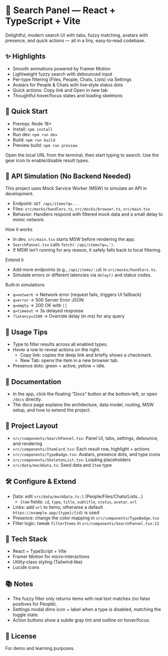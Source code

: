 # 🔎 Search Panel — React + TypeScript + Vite

Delightful, modern search UI with tabs, fuzzy matching, avatars with presence, and quick actions — all in a tiny, easy‑to‑read codebase.

## ✨ Highlights

- Smooth animations powered by Framer Motion
- Lightweight fuzzy search with debounced input
- Per‑type filtering (Files, People, Chats, Lists) via Settings
- Avatars for People & Chats with live‑style status dots
- Quick actions: Copy link and Open in new tab
- Thoughtful hover/focus states and loading skeletons

## 🚀 Quick Start

- Prereqs: Node 18+
- Install: `npm install`
- Run dev: `npm run dev`
- Build: `npm run build`
- Preview build: `npm run preview`

Open the local URL from the terminal, then start typing to search. Use the gear icon to enable/disable result types.

## 🧪 API Simulation (No Backend Needed)

This project uses Mock Service Worker (MSW) to simulate an API in development.

- Endpoint: `GET /api/items?q=...`
- Files: `src/mocks/handlers.ts`, `src/mocks/browser.ts`, `src/main.tsx`
- Behavior: Handlers respond with filtered mock data and a small delay to mimic network.

How it works
- In dev, `src/main.tsx` starts MSW before rendering the app.
- `SearchPannel.tsx` calls `fetch('/api/items?q=…')`.
- If MSW isn’t running for any reason, it safely falls back to local filtering.

Extend it
- Add more endpoints (e.g., `/api/items/:id`) in `src/mocks/handlers.ts`.
- Simulate errors or different latencies via `delay()` and status codes.

Built‑in simulations
- `q=network` → Network error (request fails, triggers UI fallback)
- `q=error` → 500 Server Error JSON
- `q=empty` → 200 OK with `[]`
- `q=timeout` → 3s delayed response
- `?latency=1500` → Override delay (in ms) for any query

## 🧭 Usage Tips

- Type to filter results across all enabled types.
- Hover a row to reveal actions on the right.
  - Copy link: copies the deep link and briefly shows a checkmark.
  - New Tab: opens the item in a new browser tab.
- Presence dots: green = active, yellow = idle.

## 📖 Documentation

- In the app, click the floating “Docs” button at the bottom‑left, or open `/docs` directly.
- The docs page explains the architecture, data model, routing, MSW setup, and how to extend the project.

## 🧱 Project Layout

- `src/components/SearchPannel.tsx`: Panel UI, tabs, settings, debounce, and rendering
- `src/components/ItemCard.tsx`: Each result row, highlight + actions
- `src/components/TypeBadge.tsx`: Avatars, presence dots, and type icons
- `src/components/SkeletonList.tsx`: Loading placeholders
- `src/data/mockData.ts`: Seed data and `Item` type

## 🛠️ Configure & Extend

- Data: edit `src/data/mockData.ts:1` (People/Files/Chats/Lists…)
  - `Item` fields: `id`, `type`, `title`, `subtitle`, `status`, `avatar`, `url`
- Links: add `url` to items; otherwise a default `https://example.app/{type}/{id}` is used
- Presence: change the color mapping in `src/components/TypeBadge.tsx`
- Filter logic: tweak `filterItems` in `src/components/SearchPannel.tsx:12`

## 🧩 Tech Stack

- React + TypeScript + Vite
- Framer Motion for micro‑interactions
- Utility‑class styling (Tailwind‑like)
- Lucide icons

## 📚 Notes

- The fuzzy filter only returns items with real text matches (no false positives for People).
- Settings modal dims icon + label when a type is disabled, matching the toggle state.
- Action buttons show a subtle gray tint and outline on hover/focus.

## 📄 License

For demo and learning purposes.
